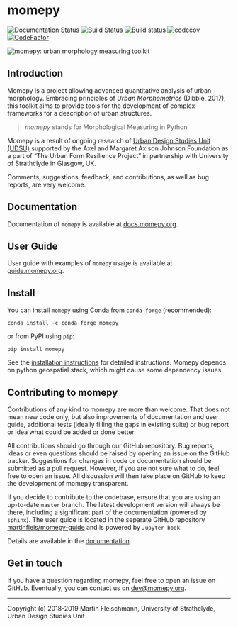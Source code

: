 # momepy
[![Documentation Status](https://readthedocs.org/projects/momepy/badge/?version=latest)](http://docs.momepy.org/en/latest/?badge=latest) [![Build Status](https://travis-ci.org/martinfleis/momepy.svg?branch=master)](https://travis-ci.org/martinfleis/momepy) [![Build status](https://ci.appveyor.com/api/projects/status/9shp9tcx4qn4528h?svg=true)](https://ci.appveyor.com/project/martinfleis/momepy)
[![codecov](https://codecov.io/gh/martinfleis/momepy/branch/master/graph/badge.svg)](https://codecov.io/gh/martinfleis/momepy) [![CodeFactor](https://www.codefactor.io/repository/github/martinfleis/momepy/badge)](https://www.codefactor.io/repository/github/martinfleis/momepy)

![momepy: urban morphology measuring toolkit](https://raw.githubusercontent.com/martinfleis/momepy/master/docs/logo.png)

## Introduction
Momepy is a project allowing advanced quantitative analysis of urban morphology. Embracing principles of *Urban Morphometrics* (Dibble, 2017), this toolkit aims to provide tools for the development of complex frameworks for a description of urban structures.

> *momepy* stands for Morphological Measuring in Python

Momepy is a result of ongoing research of [Urban Design Studies Unit (UDSU)](http://udsu-strath.com) supported by the Axel and Margaret Ax:son Johnson Foundation as a part of “The Urban Form Resilience Project” in partnership with University of Strathclyde in Glasgow, UK.

Comments, suggestions, feedback, and contributions, as well as bug reports, are very welcome.

## Documentation
Documentation of `momepy` is available at [docs.momepy.org](https://docs.momepy.org/).

## User Guide
User guide with examples of `momepy` usage is available at [guide.momepy.org](https://guide.momepy.org/).

## Install
You can install `momepy` using Conda from `conda-forge` (recommended):

    conda install -c conda-forge momepy

or from PyPI using `pip`:

    pip install momepy

See the [installation instructions](http://docs.momepy.org/en/latest/install.html) for detailed instructions.
Momepy depends on python geospatial stack, which might cause some dependency issues.

## Contributing to momepy
Contributions of any kind to momepy are more than welcome. That does not mean new code only, but also improvements of documentation and user guide, additional tests (ideally filling the gaps in existing suite) or bug report or idea what could be added or done better.

All contributions should go through our GitHub repository. Bug reports, ideas or even questions should be raised by opening an issue on the GitHub tracker. Suggestions for changes in code or documentation should be submitted as a pull request. However, if you are not sure what to do, feel free to open an issue. All discussion will then take place on GitHub to keep the development of momepy transparent.

If you decide to contribute to the codebase, ensure that you are using an up-to-date `master` branch. The latest development version will always be there, including a significant part of the documentation (powered by `sphinx`). The user guide is located in the separate GitHub repository [martinfleis/momepy-guide](http://github.com/martinfleis/momepy-guide) and is
powered by ``Jupyter book``.

Details are available in the [documentation](https://docs.momepy.org/).

## Get in touch
If you have a question regarding momepy, feel free to open an issue on GitHub. Eventually, you can contact us on [dev@momepy.org](mailto:dev@momepy.org).

---
Copyright (c) 2018-2019 Martin Fleischmann, University of Strathclyde, Urban Design Studies Unit
